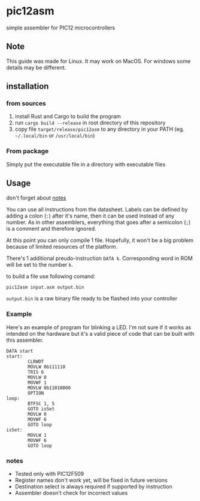 # pic12asm
simple assembler for PIC12 microcontrollers

## Note
This guide was made for Linux. It may work on MacOS. For windows some details may be different.

## installation
### from sources
1. install Rust and Cargo to build the program
2. run `cargo build --release` in root directory of this repository
3. copy file `target/release/pic12asm` to any directory in your PATH (eg. `~/.local/bin` or `/usr/local/bin`)

### From package
Simply put the executable file in a directory with executable files

## Usage
don't forget about [notes](#notes)

You can use all instructions from the datasheet. Labels can be defined by adding a colon (`:`) after it's name, then it can be used instead of any number. As in other assemblers, everything that goes after a semicolon (`;`) is a comment and therefore ignored.

At this point you can only compile 1 file. Hopefully, it won't be a big problem because of limited resources of the platform.

There's 1 additional preudo-instruction `DATA k`. Corresponding word in ROM will be set to the number `k`.

to build a file use following comand:
```bash
pic12asm input.asm output.bin
```
`output.bin` is a raw binary file ready to be flashed into your controller

### Example
Here's an example of program for blinking a LED. I'm not sure if it works as intended on the hardware but it's a valid piece of code that can be built with this assembler.
```
DATA start
start:
        CLRWDT
        MOVLW 0b111110
        TRIS 6
        MOVLW 0
        MOVWF 1
        MOVLW 0b11010000
        OPTION
loop:
        BTFSC 1, 5
        GOTO isSet
        MOVLW 0
        MOVWF 6
        GOTO loop
isSet:
        MOVLW 1
        MOVWF 6
        GOTO loop
```

### notes
- Tested only with PIC12F509
- Register names don't work yet, will be fixed in future versions
- Destination select is always required if supported by instruction
- Assembler doesn't check for incorrect values
